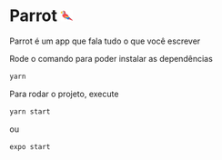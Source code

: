 # Parrot <img src="https://raw.githubusercontent.com/the-spanish-guy/parrot/master/assets/icon.png" style="width:4%;" />

Parrot é um app que fala tudo o que você escrever



Rode o comando para poder instalar as dependências 

```bash
yarn
```



Para rodar o projeto, execute

```bash
yarn start
```

ou

```bash
expo start
```

